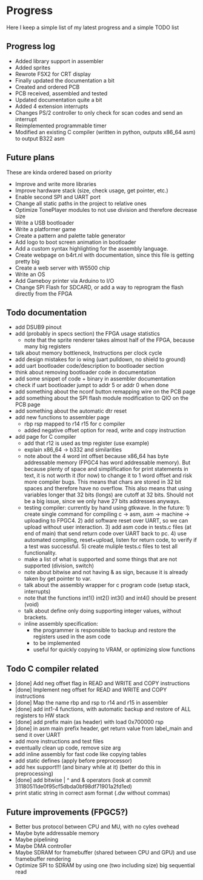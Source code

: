# Progress
Here I keep a simple list of my latest progress and a simple TODO list

## Progress log
- Added library support in assembler
- Added sprites
- Rewrote FSX2 for CRT display
- Finally updated the documentation a bit
- Created and ordered PCB
- PCB received, assembled and tested
- Updated documentation quite a bit
- Added 4 extension interrupts
- Changes PS/2 controller to only check for scan codes and send an interrupt
- Reimplemented programmable timer
- Modified an existing C compiler (written in python, outputs x86_64 asm) to output B322 asm

## Future plans
These are kinda ordered based on priority

- Improve and write more libraries
- Improve hardware stack (size, check usage, get pointer, etc.)
- Enable second SPI and UART port
- Change all static paths in the project to relative ones
- Optimize TonePlayer modules to not use division and therefore decrease size
- Write a USB bootloader
- Write a platformer game
- Create a pattern and palette table generator
- Add logo to boot screen animation in bootloader
- Add a custom syntax highlighting for the assembly language.
- Create webpage on b4rt.nl with documentation, since this file is getting pretty big
- Create a web server with W5500 chip
- Write an OS
- Add Gameboy printer via Arduino to I/O
- Change SPI Flash for SDCARD, or add a way to reprogram the flash directly from the FPGA

## Todo documentation
- add DSUB9 pinout
- add (probably in specs section) the FPGA usage statistics
	- note that the sprite renderer takes almost half of the FPGA, because many big registers
- talk about memory bottleneck, Instructions per clock cycle
- add design mistakes for io wing (uart pulldown, no shield to ground)
- add uart bootloader code/description to bootloader section
- think about removing bootloader code in documentation
- add some snippet of code + binary in assembler documentation
- check if uart bootloader jumpt to addr 5 or addr 0 when done
- add something about the nconf button remapping wire on the PCB page
- add something about the SPI flash module modification to QIO on the PCB page
- add something about the automatic dtr reset
- add new functions to assembler page
	- rbp rsp mapped to r14 r15 for c compiler
	- added negative offset option for read, write and copy instruction
- add page for C compiler
	- add that r12 is used as tmp register (use example)
	- explain x86_64 -> b332 and similarities
	- note about the 4 word int offset because x86_64 has byte addressable memory (FPGC4 has word addressable memory). But because plenty of space and simplification for print statements in text, it is not worth it (for now) to change it to 1 word offset and risk more compiler bugs. This means that chars are stored in 32 bit spaces and therefore have no overflow. This also means that using variables longer that 32 bits (longs) are cutoff at 32 bits. Should not be a big issue, since we only have 27 bits addresses anyways.
	- testing compiler: currently by hand using gtkwave. In the future: 1) create single command for compiling c -> asm, asm -> machine -> uploading to FPGC4. 2) add software reset over UART, so we can upload without user interaction. 3) add asm code in tests.c files (at end of main) that send return code over UART back to pc. 4) use automated compiling, reset+upload, listen for return code, to verify if a test was successful. 5) create muliple tests.c files to test all functionality.
	- make a list of what is supported and some things that are not supported (division, switch)
	- note about bitwise and not having & as sign, because it is already taken by get pointer to var.
	- talk about the assembly wrapper for c program code (setup stack, interrupts)
	- note that the functions int1() int2() int3() and int4() should be present (void)
	- talk about define only doing supporting integer values, without brackets.
	- inline assembly specification:
		- the programmer is responsible to backup and restore the registers used in the asm code
		- to be implemented
		- useful for quickly copying to VRAM, or optimizing slow functions

## Todo C compiler related
- [done] Add neg offset flag in READ and WRITE and COPY instructions
- [done] Implement neg offset for READ and WRITE and COPY instructions
- [done] Map the name rbp and rsp to r14 and r15 in assembler
- [done] add int1-4 functions, with automatic backup and restore of ALL registers to HW stack
- [done] add prefix main (as header) with load 0x700000 rsp
- [done] in asm main prefix header, get return value from label_main and send it over UART
- add more instructions and test files
- eventually clean up code, remove size arg
- add inline assembly for fast code like copying tables
- add static defines (apply before preprocessor)
- add hex support!!! (and binary while at it) (better do this in preprocessing)
- [done] add bitwise | ^ and & operators (look at commit 31180511de0f95cf5dbda0bf98df71901a2fd1ed)
- print static string in correct asm format (.dw without commas)


## Future improvements (FPGC5?)
- Better bus protocol between CPU and MU, with no cyles ovehead
- Maybe byte addressable memory
- Maybe pipelining
- Maybe DMA controller
- Maybe SDRAM for framebuffer (shared between CPU and GPU) and use framebuffer rendering
- Optimize SPI to SDRAM by using one (two including size) big sequential read